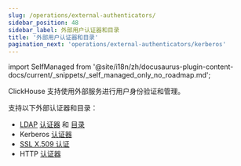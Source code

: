 ```yaml
---
slug: /operations/external-authenticators/
sidebar_position: 48
sidebar_label: 外部用户认证器和目录
title: '外部用户认证器和目录'
pagination_next: 'operations/external-authenticators/kerberos'
---
```

import SelfManaged from '@site/i18n/zh/docusaurus-plugin-content-docs/current/_snippets/_self_managed_only_no_roadmap.md';

<SelfManaged />

ClickHouse 支持使用外部服务进行用户身份验证和管理。

支持以下外部认证器和目录：

- [LDAP](/operations/external-authenticators/ldap#ldap-external-authenticator) [认证器](./ldap.md#ldap-external-authenticator) 和 [目录](./ldap.md#ldap-external-user-directory)
- Kerberos [认证器](/operations/external-authenticators/kerberos#kerberos-as-an-external-authenticator-for-existing-users)
- [SSL X.509 认证](./operations/external-authenticators/ssl-x509)
- HTTP [认证器](./http.md)
